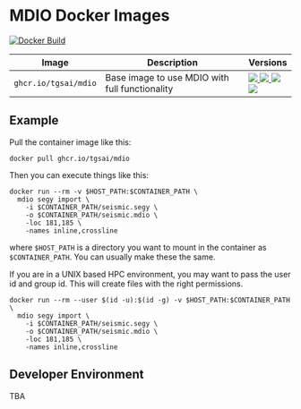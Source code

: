 # MDIO Docker Images

[![Docker Build](https://github.com/TGSAI/mdio-docker/actions/workflows/build.yml/badge.svg)](https://github.com/TGSAI/mdio-docker/actions/workflows/build.yml)

| Image                | Description                                    | Versions                                                                                                                                                                    |
|----------------------|------------------------------------------------|-----------------------------------------------------------------------------------------------------------------------------------------------------------------------------|
| `ghcr.io/tgsai/mdio` | Base image to use MDIO with full functionality | [![][tgsai-mdio-py38-release] ![][tgsai-mdio-release] ![][tgsai-mdio-latest] <br /> ![][tgsai-mdio-py39-release]](https://github.com/tgsai/mdio-docker/pkgs/container/mdio) |

[tgsai-mdio-latest]: https://img.shields.io/badge/ghcr.io%2Ftgsai%2Fmdio-latest-purple
[tgsai-mdio-release]: https://img.shields.io/badge/ghcr.io%2Ftgsai%2Fmdio-0.2.9-purple
[tgsai-mdio-py38-release]: https://img.shields.io/badge/ghcr.io%2Ftgsai%2Fmdio-0.2.9--py3.8-purple
[tgsai-mdio-py39-release]: https://img.shields.io/badge/ghcr.io%2Ftgsai%2Fmdio-0.2.9--py3.9-purple

## Example

Pull the container image like this:

```shell
docker pull ghcr.io/tgsai/mdio
```

Then you can execute things like this:
```shell
docker run --rm -v $HOST_PATH:$CONTAINER_PATH \
  mdio segy import \
    -i $CONTAINER_PATH/seismic.segy \
    -o $CONTAINER_PATH/seismic.mdio \
    -loc 181,185 \
    -names inline,crossline
```
where `$HOST_PATH` is a directory you want to mount in the container as 
`$CONTAINER_PATH`. You can usually make these the same.

If you are in a UNIX based HPC environment, you may want to pass the user id
and group id. This will create files with the right permissions.
```shell
docker run --rm --user $(id -u):$(id -g) -v $HOST_PATH:$CONTAINER_PATH \
  mdio segy import \
    -i $CONTAINER_PATH/seismic.segy \
    -o $CONTAINER_PATH/seismic.mdio \
    -loc 181,185 \
    -names inline,crossline
```

## Developer Environment

TBA
